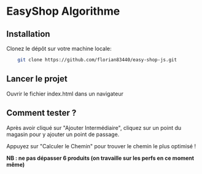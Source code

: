 # EasyShop Algorithme

## Installation

Clonez le dépôt sur votre machine locale:
```bash
    git clone https://github.com/florian83440/easy-shop-js.git
```

## Lancer le projet

Ouvrir le fichier index.html dans un navigateur

## Comment tester ?

Après avoir cliqué sur "Ajouter Intermédiaire", cliquez sur un point du magasin pour y ajouter un point de passage.

Appuyez sur "Calculer le Chemin" pour trouver le chemin le plus optimisé !

**NB : ne pas dépasser 6 produits (on travaille sur les perfs en ce moment même)**
